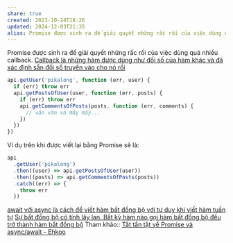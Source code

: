 ```yaml
---
share: true
created: 2023-10-24T18:26
updated: 2024-12-03T21:35
alias: Promise được sinh ra để giải quyết những rắc rối của việc dùng quá nhiều callback.
---
```

Promise được sinh ra để giải quyết những rắc rối của việc dùng quá nhiều callback. [Callback là những hàm được dùng như đối số của hàm khác và đã xác định sẵn đối số truyền vào cho nó rồi](../../../../../../../Kh%C3%A1i%20ni%E1%BB%87m%20c%C6%A1%20b%E1%BA%A3n%20v%C3%A0%20nguy%C3%AAn%20l%C3%BD%20l%E1%BA%ADp%20tr%C3%ACnh/Kh%C3%A1i%20ni%E1%BB%87m%20c%C6%A1%20b%E1%BA%A3n/H%C3%A0m/Callback%20l%C3%A0%20nh%E1%BB%AFng%20h%C3%A0m%20%C4%91%C6%B0%E1%BB%A3c%20d%C3%B9ng%20nh%C6%B0%20%C4%91%E1%BB%91i%20s%E1%BB%91%20c%E1%BB%A7a%20h%C3%A0m%20kh%C3%A1c%20v%C3%A0%20%C4%91%C3%A3%20x%C3%A1c%20%C4%91%E1%BB%8Bnh%20s%E1%BA%B5n%20%C4%91%E1%BB%91i%20s%E1%BB%91%20truy%E1%BB%81n%20v%C3%A0o%20cho%20n%C3%B3%20r%E1%BB%93i.md)
```js
api.getUser('pikalong', function (err, user) {
  if (err) throw err
  api.getPostsOfUser(user, function (err, posts) {
    if (err) throw err
    api.getCommentsOfPosts(posts, function (err, comments) {
      // vân vân và mây mây...
    })
  })
})
```

Ví dụ trên khi được viết lại bằng Promise sẽ là:

```js
api
  .getUser('pikalong')
  .then((user) => api.getPostsOfUser(user))
  .then((posts) => api.getCommentsOfPosts(posts))
  .catch((err) => {
    throw err
  })
```


[await với async là cách để viết hàm bất đồng bộ với tư duy khi viết hàm tuần tự](../await/await%20v%E1%BB%9Bi%20async%20l%C3%A0%20c%C3%A1ch%20%C4%91%E1%BB%83%20vi%E1%BA%BFt%20h%C3%A0m%20b%E1%BA%A5t%20%C4%91%E1%BB%93ng%20b%E1%BB%99%20v%E1%BB%9Bi%20t%C6%B0%20duy%20khi%20vi%E1%BA%BFt%20h%C3%A0m%20tu%E1%BA%A7n%20t%E1%BB%B1.md)
[Sự bất đồng bộ có tính lây lan. Bất kỳ hàm nào gọi hàm bất đồng bộ đều trở thành hàm bất đồng bộ](../S%E1%BB%B1%20b%E1%BA%A5t%20%C4%91%E1%BB%93ng%20b%E1%BB%99%20c%C3%B3%20t%C3%ADnh%20l%C3%A2y%20lan.%20B%E1%BA%A5t%20k%E1%BB%B3%20h%C3%A0m%20n%C3%A0o%20g%E1%BB%8Di%20h%C3%A0m%20b%E1%BA%A5t%20%C4%91%E1%BB%93ng%20b%E1%BB%99%20%C4%91%E1%BB%81u%20tr%E1%BB%9F%20th%C3%A0nh%20h%C3%A0m%20b%E1%BA%A5t%20%C4%91%E1%BB%93ng%20b%E1%BB%99.md)
Tham khảo:: [Tất tần tật về Promise và async/await - Ehkoo](https://ehkoo.com/bai-viet/tat-tan-tat-ve-promise-va-async-await)
